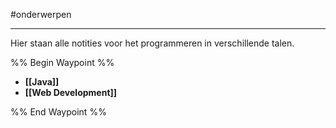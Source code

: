 #onderwerpen 

---
Hier staan alle notities voor het programmeren in verschillende talen.

%% Begin Waypoint %%
- **[[Java]]**
- **[[Web Development]]**

%% End Waypoint %%